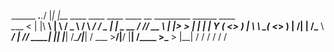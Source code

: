                                                           
______ ___.__._/  |_|  |__   ____   ____      ____  ____  __ _________  ______ ____  
\____ <   |  |\   __\  |  \ /  _ \ /    \   _/ ___\/  _ \|  |  \_  __ \/  ___// __ \ 
|  |_> >___  | |  | |   Y  (  <_> )   |  \  \  \__(  <_> )  |  /|  | \/\___ \\  ___/ 
|   __// ____| |__| |___|  /\____/|___|  /   \___  >____/|____/ |__|  /____  >\___  >
|__|   \/                \/            \/        \/                        \/     \/ 

